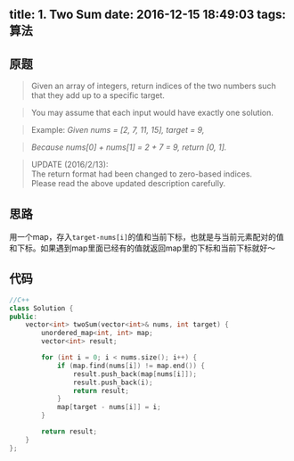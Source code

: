 title: 1. Two Sum
date: 2016-12-15 18:49:03
tags: 算法
---


## 原题

> Given an array of integers, return indices of the two numbers such that they add up to a specific target.

> You may assume that each input would have exactly one solution.

> Example:
> *Given nums = [2, 7, 11, 15], target = 9,*

> *Because nums[0] + nums[1] = 2 + 7 = 9,* 
> *return [0, 1].*

> UPDATE (2016/2/13):  
> The return format had been changed to zero-based indices.   
> Please read the above updated description carefully.  

<!--more-->

## 思路

用一个map，存入`target-nums[i]`的值和当前下标，也就是与当前元素配对的值和下标。如果遇到map里面已经有的值就返回map里的下标和当前下标就好～

## 代码

```C++
//C++
class Solution {
public:
    vector<int> twoSum(vector<int>& nums, int target) {
        unordered_map<int, int> map;
        vector<int> result;

        for (int i = 0; i < nums.size(); i++) {
            if (map.find(nums[i]) != map.end()) {
                result.push_back(map[nums[i]]);
                result.push_back(i);
                return result;
            }
            map[target - nums[i]] = i;
        }

        return result;
    }
};
```